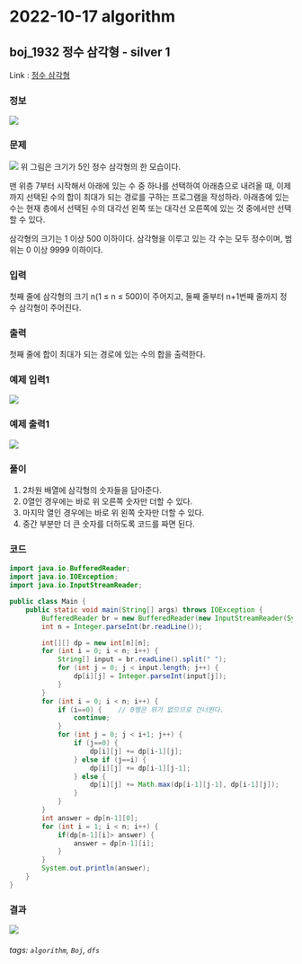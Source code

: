 # 2022-10-17 algorithm

## boj_1932 정수 삼각형 - silver 1

Link : [정수 삼각형](https://www.acmicpc.net/problem/1932)

### 정보

![](https://i.imgur.com/XDs3BES.png)


### 문제
![](https://i.imgur.com/ETDZlai.png)
위 그림은 크기가 5인 정수 삼각형의 한 모습이다.

맨 위층 7부터 시작해서 아래에 있는 수 중 하나를 선택하여 아래층으로 내려올 때, 이제까지 선택된 수의 합이 최대가 되는 경로를 구하는 프로그램을 작성하라. 아래층에 있는 수는 현재 층에서 선택된 수의 대각선 왼쪽 또는 대각선 오른쪽에 있는 것 중에서만 선택할 수 있다.

삼각형의 크기는 1 이상 500 이하이다. 삼각형을 이루고 있는 각 수는 모두 정수이며, 범위는 0 이상 9999 이하이다.

### 입력
첫째 줄에 삼각형의 크기 n(1 ≤ n ≤ 500)이 주어지고, 둘째 줄부터 n+1번째 줄까지 정수 삼각형이 주어진다.

### 출력
첫째 줄에 합이 최대가 되는 경로에 있는 수의 합을 출력한다.

### 예제 입력1
![](https://i.imgur.com/QtJF8yV.png)


### 예제 출력1
![](https://i.imgur.com/xXADW4j.png)


### 풀이
1. 2차원 배열에 삼각형의 숫자들을 담아준다.
2. 0열인 경우에는 바로 위 오른쪽 숫자만 더할 수 있다.
3. 마지막 열인 경우에는 바로 위 왼쪽 숫자만 더할 수 있다.
4. 중간 부분만 더 큰 숫자를 더하도록 코드를 짜면 된다.

### 코드
```java
import java.io.BufferedReader;
import java.io.IOException;
import java.io.InputStreamReader;

public class Main {
    public static void main(String[] args) throws IOException {
        BufferedReader br = new BufferedReader(new InputStreamReader(System.in));
        int n = Integer.parseInt(br.readLine());

        int[][] dp = new int[n][n];
        for (int i = 0; i < n; i++) {
            String[] input = br.readLine().split(" ");
            for (int j = 0; j < input.length; j++) {
                dp[i][j] = Integer.parseInt(input[j]);
            }
        }
        for (int i = 0; i < n; i++) {
            if (i==0) {    // 0행은 위가 없으므로 건너뛴다.
                continue;
            }
            for (int j = 0; j < i+1; j++) {
                if (j==0) {
                    dp[i][j] += dp[i-1][j];
                } else if (j==i) {
                    dp[i][j] += dp[i-1][j-1];
                } else {
                    dp[i][j] += Math.max(dp[i-1][j-1], dp[i-1][j]);
                }
            }
        }
        int answer = dp[n-1][0];
        for (int i = 1; i < n; i++) {
            if(dp[n-1][i]> answer) {
                answer = dp[n-1][i];
            }
        }
        System.out.println(answer);
    }
}
```

### 결과
![](https://i.imgur.com/zS5zczq.png)

###### tags: `algorithm`, `Boj`, `dfs`
